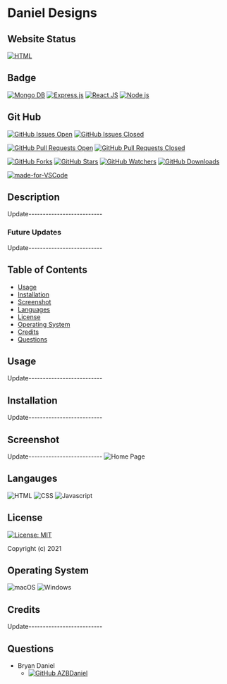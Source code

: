 # Daniel Designs

## Website Status

[![HTML](https://img.shields.io/website-up-down-green-red/http/mernlin-pizza.herokuapp.com.svg)](https://mernlin-pizza.herokuapp.com/)

## Badge

[![Mongo DB](https://img.shields.io/badge/-MongoDB-4EA94B?logo=mongodb&logoColor=white&style=plastic)](https://shields.io/)     [![Express.js](https://img.shields.io/badge/express.js-%23404d59.svg?style=plastic&logo=express&logoColor=%2361DAFB)](https://shields.io/)     [![React JS](https://img.shields.io/badge/-ReactJs-61DAFB?logo=react&logoColor=white&style=plastic)](https://shields.io/)     [![Node js](https://img.shields.io/badge/node.js-%2343853D.svg?style=platic&logo=node-dot-js&logoColor=white)](https://shields.io/)


## Git Hub

[![GitHub Issues Open](https://img.shields.io/github/issues/AZBDaniel/mernlin-pizza)](https://https://github.com/AZBDaniel/mernlin-pizza/issues)     [![GitHub Issues Closed](https://img.shields.io/github/issues-closed/AZBDaniel/mernlin-pizza.svg)](https://https://github.com/AZBDaniel/mernlin-pizza/issues)

[![GitHub Pull Requests Open](https://img.shields.io/github/issues-pr/AZBDaniel/mernlin-pizza.svg)](https://github.com/AZBDaniel/mernlin-pizza/pulls)     [![GitHub Pull Requests Closed](https://img.shields.io/github/issues-pr-closed/AZBDaniel/mernlin-pizza.svg)](https://github.com/AZBDaniel/mernlin-pizza/pulls)

[![GitHub Forks](https://img.shields.io/github/forks/AZBDaniel/mernlin-pizza.svg)](https://github.com/AZBDaniel/mernlin-pizza)     [![GitHub Stars](https://img.shields.io/github/stars/AZBDaniel/mernlin-pizza)](https://github.com/AZBDaniel/mernlin-pizza)     [![GitHub Watchers](https://img.shields.io/github/watchers/AZBDaniel/mernlin-pizza.svg)](https://github.com/AZBDaniel/mernlin-pizza)     [![GitHub Downloads](https://img.shields.io/github/downloads/AZBDaniel/mernlin-pizza/total.svg)](https://github.com/AZBDaniel/mernlin-pizza)

[![made-for-VSCode](https://img.shields.io/badge/Made%20for-VSCode-1f425f.svg)](https://code.visualstudio.com/)

## Description

Update--------------------------

### Future Updates

Update--------------------------


## Table of Contents

- [Usage](#usage)
- [Installation](#installation)
- [Screenshot](#screenshot)
- [Languages](#languages)
- [License](#license)
- [Operating System](#operating-system)
- [Credits](#credits)
- [Questions](#questions)

## Usage

Update--------------------------

## Installation

Update--------------------------

## Screenshot

Update--------------------------
![Home Page](/client/public/images//homePage.PNG)


## Langauges

![HTML](https://img.shields.io/badge/HTML5-E34F26?style=plastic&logo=html5&logoColor=white)     ![CSS](https://img.shields.io/badge/CSS3-1572B6?style=plastic&logo=css3&logoColor=white)     ![Javascript](https://img.shields.io/badge/JavaScript-F7DF1E?style=plastic&logo=javascript&logoColor=black)


## License

[![License: MIT](https://img.shields.io/badge/License-MIT-yellow.svg?style=plastic)](https://opensource.org/licenses/MIT)

Copyright (c) 2021

## Operating System

![macOS](https://img.shields.io/badge/iOS-000000?style=plastic&logo=ios&logoColor=white)     ![Windows](https://img.shields.io/badge/Windows-0078D6?style=plastic&logo=windows&logoColor=white)

## Credits

Update--------------------------

## Questions

- Bryan Daniel 
    - [![GitHub AZBDaniel](https://img.shields.io/badge/Ask%20me-anything-1abc9c.svg)](https://github.com/AZBDaniel)